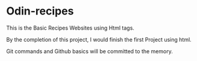 # Odin-recipes

This is the Basic Recipes Websites using Html tags.

By the completion of this project, I would finish the first Project using html. 

Git commands and Github basics will be committed to the memory.